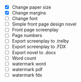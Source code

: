 - [x] Change paper size
- [x] Change margins
- [ ] Change font
- [ ] Simple front page design novel
- [ ] Front page screenplay
- [ ] Page numbers
- [ ] Export screenplay to .trelby
- [ ] Export screenplay to .FDX
- [ ] Export novel to .docx
- [ ] Word count
- [ ] watermark word
- [ ] watermark pdf
- [ ] watermark fdx